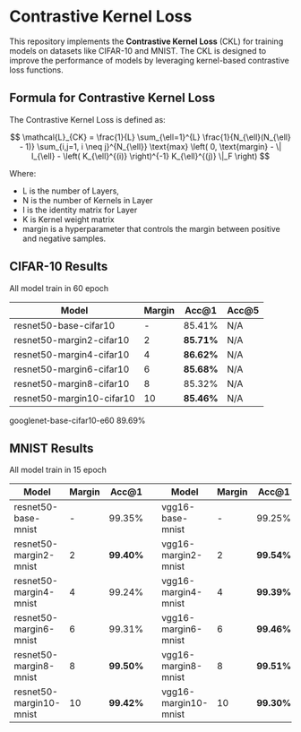 # Contrastive Kernel Loss

This repository implements the **Contrastive Kernel Loss** (CKL) for training models on datasets like CIFAR-10 and MNIST. The CKL is designed to improve the performance of models by leveraging kernel-based contrastive loss functions.

## Formula for Contrastive Kernel Loss

The Contrastive Kernel Loss is defined as:

$$
\mathcal{L}_{CK} = \frac{1}{L} \sum_{\ell=1}^{L} \frac{1}{N_{\ell}(N_{\ell} - 1)} \sum_{i,j=1, i \neq j}^{N_{\ell}} \text{max} \left( 0, \text{margin} - \| I_{\ell} - \left( K_{\ell}^{(i)} \right)^{-1} K_{\ell}^{(j)} \|_F \right)
$$

Where:

- L is the number of Layers,
- N is the number of Kernels in Layer
- I is the identity matrix for Layer
- K is Kernel weight matrix
- margin is a hyperparameter that controls the margin between positive and negative samples.

## CIFAR-10 Results

All model train in 60 epoch

| Model                     | Margin | Acc@1      | Acc@5 |
| ------------------------- | ------ | ---------- | ----- |
| resnet50-base-cifar10     | -      | 85.41%     | N/A   |
| resnet50-margin2-cifar10  | 2      | **85.71%** | N/A   |
| resnet50-margin4-cifar10  | 4      | **86.62%** | N/A   |
| resnet50-margin6-cifar10  | 6      | **85.68%** | N/A   |
| resnet50-margin8-cifar10  | 8      | 85.32%     | N/A   |
| resnet50-margin10-cifar10 | 10     | **85.46%** | N/A   |

googlenet-base-cifar10-e60 89.69%

## MNIST Results

All model train in 15 epoch

| Model                   | Margin | Acc@1      |     | Model                | Margin | Acc@1      |
| ----------------------- | ------ | ---------- | --- | -------------------- | ------ | ---------- |
| resnet50-base-mnist     | -      | 99.35%     |     | vgg16-base-mnist     | -      | 99.25%     |
| resnet50-margin2-mnist  | 2      | **99.40%** |     | vgg16-margin2-mnist  | 2      | **99.54%** |
| resnet50-margin4-mnist  | 4      | 99.24%     |     | vgg16-margin4-mnist  | 4      | **99.39%** |
| resnet50-margin6-mnist  | 6      | 99.31%     |     | vgg16-margin6-mnist  | 6      | **99.46%** |
| resnet50-margin8-mnist  | 8      | **99.50%** |     | vgg16-margin8-mnist  | 8      | **99.51%** |
| resnet50-margin10-mnist | 10     | **99.42%** |     | vgg16-margin10-mnist | 10     | **99.30%** |
